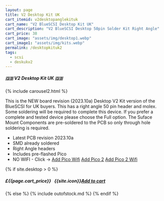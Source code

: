 ```yaml
---
layout: page
title: V2 Desktop Kit UK
cart_itemid: v2desktopanglekituk
cart_name: "V2 BlueSCSI Desktop Kit UK"
cart_description: "V2 BlueSCSI Desktop 50pin Solder Kit Right Angle"
cart_price: 38
cart_image: "assets/img/desktop1.webp"
cart_image1: "assets/img/kits.webp"
permalink: /desktopkituk2
tags: 
  - scsi
  - deskukv2
---
```


##### 🇬🇧 V2 Desktop Kit UK 🇬🇧

{% include carousel2.html %}

This is the NEW board revision (2023.10a) Desktop V2 Kit version of the BlueSCSI for UK buyers. This has a right angle 50 pin header and molex. Some soldering will be required to complete this device. If you prefer a complete and tested device please choose the Full option. The Suface Mount Components are pre-soldered to the PCB so only through hole soldering is required.

* Latest PCB revision 2023.10a
* SMD already soldered
* Right Angle headers
* Includes pre-flashed Pico
* NO WIFI - Click &#8594; [Add Pico Wifi](/picow) [Add Pico 2](/pico2) [Add Pico 2 Wifi](/pico2w)

{% if site.desktop > 0 %}
##### £{{page.cart_price}} &nbsp; {{site.icon}}[Add to cart](/cart#{{page.cart_itemid}})
{% else %}
{% include outofstock.md %}
{% endif %}